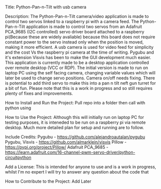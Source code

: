Title:
Python-Pan-n-Tilt with usb camera

Description:
The Python-Pan-n-Tilt camera/video application is made to control two servos linked to a raspberry pi with a 
camera feed.
The Python-Pan-n-Tilt application is made to control two servos from an Adafruit PCA_9685 (I2C controlled) servo 
driver board attached to a raspberry pi(Because these are widely avaliable) because this board does not require constant 
power to the servo instead only when the position is moved, making it more efficient. A usb camera is used for video feed 
for simplicity and the cost Vs the raspberry pi camera at the time of writing. Pygubu and it's extension Visvis has been 
to make the GUI development much easier.
This application is currently made to be a desktop 
application controlled over remote desktop (VCC or RDP).
The initial version is made to run on laptop PC using the self facing camera, changing variable values which will
later be used to change servo positions.
Camera on/off needs fixing.
There is potential to add third servo to make this into a pan n tilt neft gun turret for a bit of fun.
Please note that this is a work in progress and so still requires plenty of fixes and improvements.


How to Install and Run the Project:
Pull repo into a folder then call with python using


How to Use the Project:
Although this will initially run on laptop PC for testing purposes, it is inteneded to be run on a raspberry pi 
via remote desktop. Much more detailed plan for setup and running are to follow.


Include Credits:
Pygubu - https://github.com/alejandroautalan/pygubu
Pygubu, Visvis - https://github.com/almarklein/visvis
Pillow - https://pypi.org/project/Pillow/
Adafruit PCA_9685 - https://learn.adafruit.com/16-channel-pwm-servo-driver/python-circuitpython



Add a License:
This is intended for anyone to use and is a work in progress, whilst I'm no expert I will try to answer any question 
about the code that 

How to Contribute to the Project:
Add Later
